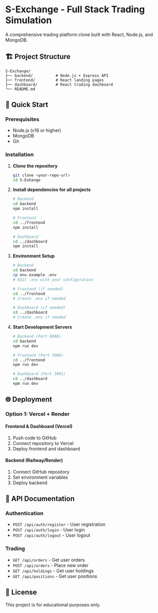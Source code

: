 # S-Exchange - Full Stack Trading Simulation

A comprehensive trading platform clone built with React, Node.js, and MongoDB.

## 🏗️ Project Structure

```
S-Exchange/
├── backend/          # Node.js + Express API
├── frontend/         # React landing pages
├── dashboard/        # React trading dashboard
└── README.md
```

## 🚀 Quick Start

### Prerequisites
- Node.js (v16 or higher)
- MongoDB
- Git

### Installation

1. **Clone the repository**
   ```bash
   git clone <your-repo-url>
   cd S-Exhange
   ```

2. **Install dependencies for all projects**
   ```bash
   # Backend
   cd backend
   npm install
   
   # Frontend
   cd ../frontend
   npm install
   
   # Dashboard
   cd ../dashboard
   npm install
   ```

3. **Environment Setup**
   ```bash
   # Backend
   cd backend
   cp env.example .env
   # Edit .env with your configuration
   
   # Frontend (if needed)
   cd ../frontend
   # Create .env if needed
   
   # Dashboard (if needed)
   cd ../dashboard
   # Create .env if needed
   ```

4. **Start Development Servers**
   ```bash
   # Backend (Port 8080)
   cd backend
   npm run dev
   
   # Frontend (Port 3000)
   cd ../frontend
   npm run dev
   
   # Dashboard (Port 3001)
   cd ../dashboard
   npm run dev
   ```

## 🌐 Deployment

### Option 1: Vercel + Render

#### Frontend & Dashboard (Vercel)
1. Push code to GitHub
2. Connect repository to Vercel
3. Deploy frontend and dashboard

#### Backend (Railway/Render)
1. Connect GitHub repository
2. Set environment variables
3. Deploy backend


## 📝 API Documentation

### Authentication
- `POST /api/auth/register` - User registration
- `POST /api/auth/login` - User login
- `POST /api/auth/logout` - User logout

### Trading
- `GET /api/orders` - Get user orders
- `POST /api/orders` - Place new order
- `GET /api/holdings` - Get user holdings
- `GET /api/positions` - Get user positions

## 📄 License

This project is for educational purposes only.

